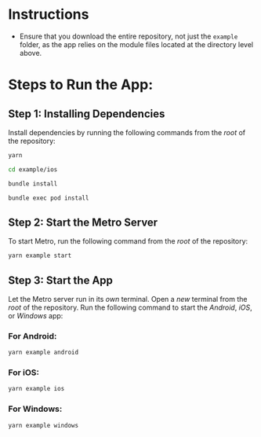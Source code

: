 # Instructions
- Ensure that you download the entire repository, not just the `example` folder, as the app relies on the module files located at the directory level above.

# Steps to Run the App:

## Step 1: Installing Dependencies

Install dependencies by running the following commands from the _root_ of the repository:

```bash
yarn
```
```bash
cd example/ios
```
```bash
bundle install
```
```bash
bundle exec pod install
```

## Step 2: Start the Metro Server

To start Metro, run the following command from the _root_ of the repository:

```bash
yarn example start
```

## Step 3: Start the App

Let the Metro server run in its _own_ terminal. Open a _new_ terminal from the _root_ of the repository. Run the following command to start the _Android_, _iOS_, or _Windows_ app:

### For Android:

```bash
yarn example android
```

### For iOS:

```bash
yarn example ios
```

### For Windows:

```bash
yarn example windows
```